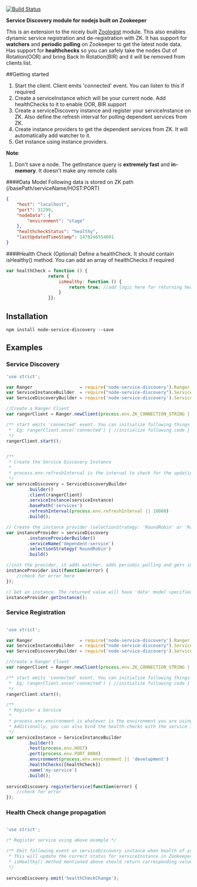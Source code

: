 [![Build Status](https://travis-ci.org/umangkedia/node-service-discovery.svg?branch=master)](https://travis-ci.org/umangkedia/node-service-discovery)

**Service Discovery module for nodejs built on Zookeeper**

This is an extension to the nicely built [Zoologist](https://github.com/ph0bos/zoologist) module. This also enables dynamic service registration and de-registration with ZK. 
It has support for **watchers** and **periodic polling** on Zookeeper to get the latest node data. 
Has support for **healthchecks** so you can safely take the nodes Out of Rotation(OOR) and bring Back In Rotation(BIR) and it will be removed from clients list.

##Getting started
1. Start the client. Client emits 'connected' event. You can listen to this if required
2. Create a serviceInstance which will be your current node. Add healthChecks to it to enable OOR, BIR support
3. Create a serviceDiscovery instance and register your serviceInstance on ZK. Also define the refresh interval for polling dependent services from ZK.
4. Create instance providers to get the dependent services from ZK. It will automatically add watcher to it.
5. Get instance using instance providers.

**Note**:
1. Don't save a node. The getInstance query is **extremely fast** and **in-memory**. It doesn't make any remote calls


####Data Model
Following data is stored on ZK path (/basePath/serviceName/HOST:PORT)
```json
{
	"host": "localhost",
	"port": 31299,
	"nodeData": {
		"environment": "stage"
	},
	"healthcheckStatus": "healthy",
	"lastUpdatedTimeStamp": 1478246554601
}
```

####Health Check (Optional)
Define a healthCheck. It should contain isHealthy() method. You can add an array of healthChecks if required
```javascript
var healthCheck = function () {
                return {
                    isHealthy: function () {
                        return true; //add logic here for returning healthy/unhealthy status
                    }
                }};
```
## Installation

    npm install node-service-discovery --save

## Examples

### Service Discovery

```javascript
'use strict';

var Ranger                  = require('node-service-discovery').Ranger;
var ServiceInstanceBuilder  = require("node-service-discovery").ServiceInstanceBuilder;
var ServiceDiscoveryBuilder = require('node-service-discovery').ServiceDiscoveryBuilder;

//Create a Ranger Client
var rangerClient = Ranger.newClient(process.env.ZK_CONNECTION_STRING || '127.0.0.1:2181');

/** start emits 'connected' event. You can initialize following things after the event
 *  Eg: rangerClient.once('connected') { //initialize following code }
 */
rangerClient.start();


/**
 * Create the Service Discovery Instance
 *
 * process.env.refreshInterval is the interval to check for the updation of nodes in ZK.
 */
var serviceDiscovery = ServiceDiscoveryBuilder
        .builder()
        .client(rangerClient)
        .serviceInstance(serviceInstance)
        .basePath('services')
        .refreshInterval(process.env.refreshInterval || 10000)
        .build();

// Create the instance provider (selectionStrategy: 'RoundRobin' or 'Random')
var instanceProvider = serviceDiscovery
        .instanceProviderBuilder()
        .serviceName('dependent-service')
        .selectionStrategy('RoundRobin')
        .build()

//init the provider, it adds watcher, adds periodic polling and gets instance data for first time
instanceProvider.init(function(error) {
    //check for error here
});

// Get an instance. The returned value will have 'data' model specified above
instanceProvider.getInstance();
```

### Service Registration

```javascript

'use strict';

var Ranger                  = require('node-service-discovery').Ranger;
var ServiceInstanceBuilder  = require("node-service-discovery").ServiceInstanceBuilder;
var ServiceDiscoveryBuilder = require('node-service-discovery').ServiceDiscoveryBuilder;

//Create a Ranger Client
var rangerClient = Ranger.newClient(process.env.ZK_CONNECTION_STRING || '127.0.0.1:2181');

/** start emits 'connected' event. You can initialize following things after the event
 *  Eg: rangerClient.once('connected') { //initialize following code }
 */
rangerClient.start();

/**
 * Register a Service
 *
 * process.env.environment is whatever is the environment you are using
 * Additionally, you can also bind the health-checks with the service instance (healthcheck is optional)
 */
var serviceInstance = ServiceInstanceBuilder
        .builder()
        .host(process.env.HOST)
        .port(process.env.PORT_8080)
        .environment(process.env.environment || 'development')
        .healthChecks([healthCheck])
        .name('my-service')
        .build();
 
serviceDiscovery.registerService(function(error) {
    //check for error
});
```

### Health Check change propagation

```javascript

'use strict';

/* Register service using above example */

/** Emit following event on serviceDiscovery instance when health of you app changes on OOR/BIR
 * This will update the correct status for serviceInstance in Zookeeper
 * isHealthy() method mentioned above should return corresponding value after health status change
 */
 
serviceDiscovery.emit('healthCheckChange');


```
